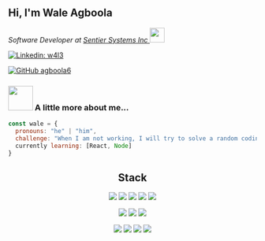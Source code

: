 <h2> Hi, I'm Wale Agboola </h2>

<p><em>Software Developer at <a href="http://www.sentierinc.com/" target="_blank">Sentier Systems Inc </a><img src="http://www.sentierinc.com/images/logo.png" width="30"></br>
</em></p>

[![Linkedin: w4l3](https://img.shields.io/badge/-w4l3-blue?style=flat-square&logo=Linkedin&logoColor=white&link=https://www.linkedin.com/in/w4l3/)](https://www.linkedin.com/in/w4l3/)

[![GitHub agboola6](https://img.shields.io/github/followers/agboola6?label=follow&style=social)](https://github.com/agboola6)


### <img src="https://media.giphy.com/media/MC6eSuC3yypCU/giphy.gif" width="50"> A little more about me...  

```javascript
const wale = {
  pronouns: "he" | "him",
  challenge: "When I am not working, I will try to solve a random coding problem on Leetcode",
  currently learning: [React, Node]
}
```
<h2 align="center">Stack</h2>
<p align="center">
  <img src="https://img.shields.io/badge/-Java-007396?style=flat-square&logo=java" />
  <img src="https://img.shields.io/badge/-CSharp-389EED?style=flat-square&logo=csharp&logoColor=red" />
  <img src="https://img.shields.io/badge/-JavaScript-F7DF1E?style=flat-square&logo=javascript&logoColor=blue" />
  <img src="https://img.shields.io/badge/-PHP-77b5fe?style=flat-square&logo=php&logoColor=white" />
  <img src="https://img.shields.io/badge/-LaTeX-008080?style=flat-square&logo=LaTeX" />
</p>
<p align="center">
  <img src="https://img.shields.io/badge/-MySQL-4479A1?style=flat-square&logo=mysql&logoColor=white" />
  <img src="https://img.shields.io/badge/-Oracle SQL-389EED?style=flat-square&logo=oracle&logoColor=white" />
  <img src="https://img.shields.io/badge/-MSSQL-4479A1?style=flat-square&logo=microsoftsqlserver&logoColor=white" />
</p>
<p align="center">
  <img src="https://img.shields.io/badge/-Node.js-339933?&style=flat-square&logo=node.js&logoColor=white"/>
  <img src="https://img.shields.io/badge/-Docker-389EED?style=flat-square&logo=docker&logoColor=white" />
  <img src="https://img.shields.io/badge/-React-61DAF8?style=flat-square&logo=react&logoColor=222222" />
  <img src="https://img.shields.io/badge/-git-F05033?&style=flat-square&logo=git&logoColor=white"/>
</p>

<!--
**agboola6/agboola6** is a ✨ _special_ ✨ repository because its `README.md` (this file) appears on your GitHub profile.

Here are some ideas to get you started:

- 🔭 I’m currently working on ...
- 🌱 I’m currently learning ...
- 👯 I’m looking to collaborate on ...
- 🤔 I’m looking for help with ...
- 💬 Ask me about ...
- 📫 How to reach me: ...
- 😄 Pronouns: ...
- ⚡ Fun fact: ...
-->
